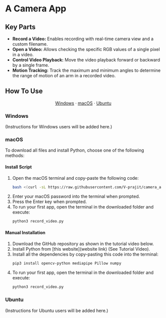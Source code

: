 # A Camera App

## Key Parts
- **Record a Video:** Enables recording with real-time camera view and a custom filename.
- **Open a Video:** Allows checking the specific RGB values of a single pixel in a video.
- **Control Video Playback:** Move the video playback forward or backward by a single frame.
- **Motion Tracking:** Track the maximum and minimum angles to determine the range of motion of an arm in a recorded video.

## How To Use
<div style="text-align:center">
    <a href="#windows">Windows</a> &middot; <a href="#macos">macOS</a> &middot; <a href="#ubuntu">Ubuntu</a>
</div>

### Windows
(Instructions for Windows users will be added here.)

### macOS
To download all files and install Python, choose one of the following methods:

#### Install Script
1. Open the macOS terminal and copy-paste the following code: 
    ```bash
    bash <(curl -sL https://raw.githubusercontent.com/V-prajit/camera_app/install_scripts/mac_os_install_script.sh)
    ```
2. Enter your macOS password into the terminal when prompted.
3. Press the Enter key when prompted.
4. To run your first app, open the terminal in the downloaded folder and execute:
    ```bash
    python3 record_video.py 
    ```

#### Manual Installation
1. Download the GitHub repository as shown in the tutorial video below.
2. Install Python from [this website](website link) (See Tutorial Video).
3. Install all the dependencies by copy-pasting this code into the terminal:
    ```bash
    pip3 install opencv-python mediapipe Pillow numpy
    ```
4. To run your first app, open the terminal in the downloaded folder and execute:
    ```bash
    python3 record_video.py

### Ubuntu
(Instructions for Ubuntu users will be added here.)
